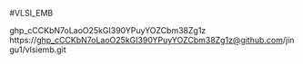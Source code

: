 #VLSI_EMB

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     
https://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@github.com/jingu1/vlsiemb.git
